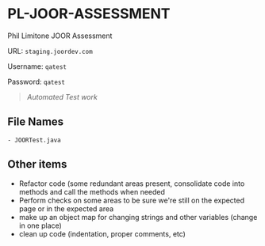 # PL-JOOR-ASSESSMENT
Phil Limitone JOOR Assessment

URL: ```staging.joordev.com```

Username: ```qatest```

Password: ```qatest```


>_Automated Test work_

## File Names

	- JOORTest.java

## Other items
 - Refactor code (some redundant areas present, consolidate code into methods and call the methods when needed
 - Perform checks on some areas to be sure we're still on the expected page or in the expected area
 - make up an object map for changing strings and other variables (change in one place)
 - clean up code (indentation, proper comments, etc)

